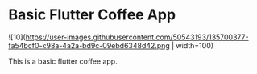 # Basic Flutter Coffee App

![10](https://user-images.githubusercontent.com/50543193/135700377-fa54bcf0-c98a-4a2a-bd9c-09ebd6348d42.png | width=100)

This is a basic flutter coffee app.


